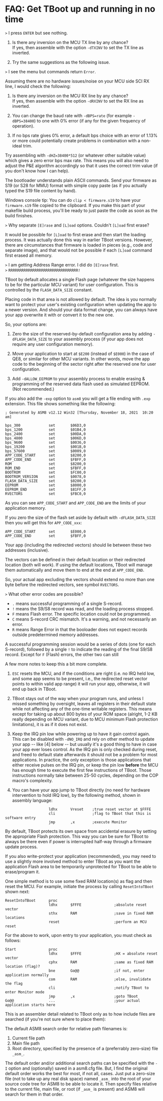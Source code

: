 FAQ: Get TBoot up and running in no time
========================================

`>` I press `ENTER` but see nothing.

1. Is there any inversion on the MCU TX line by any chance?<br>
   If yes, then assemble with the option `-dTXINV` to set the TX line as inverted.

2. Try the same suggestions as the following issue.

`>` I see the menu but commands return `Error`.

Assuming there are no hardware issues/noise on your MCU side SCI RX line, I would check the following:

1. Is there any inversion on the MCU RX line by any chance?<br>
   If yes, then assemble with the option `-dRXINV` to set the RX line as inverted.

2. You can change the baud rate with `-dBPS=rate` (for example `-dBPS=38400`) to one with 0% error (if any for the given frequency of operation).

3. If no bps rate gives 0% error, a default bps choice with an error of 1.13% or more could potentially create problems in combination with a non-ideal trim.

Try assembling with `-dHZ=38400*512` (or whatever other suitable value) which gives a zero error bps max rate.  This means you will also need to adjust the P&E algorithm accordingly so that it uses the correct trim value (if you don't know how I can help).

The bootloader understands plain ASCII commands.
Send your firmware as S19 (or S28 for MMU) format with simple copy paste (as if you actually typed the S19 file content by hand).

Windows console tip: You can do `clip < firmware.s19` to have your `firmware.s19` file copied to the clipboard.  If you make this part of your makefile build process, you'll be ready to just paste the code as soon as the build finishes.

`>` Why separate `[E]rase` and `[L]oad` options.  Couldn't `[L]oad` first erase?

It would be possible for `[L]oad` to first erase and then start the loading process.  It was actually done this way in earlier TBoot versions.  However, there are circumstances that firmware is loaded in pieces (e.g., code and separate image), and that would not be possible if each `[L]oad` command first erased all memory.

`>` I am getting Address Range error. I did do `[E]rase` first.<br>
`>` `RRRRRRRRRRRRRRRRRRRRRRRRRRRRRRRR!`

TBoot by default allocates a single Flash page (whatever the size happens to be for the particular MCU variant) for user configuration.  This is controlled by the `FLASH_DATA_SIZE` constant.

Placing code in that area is not allowed by default.  The idea is you normally want to protect your user's existing configuration when updating the app to a newer version.  And should your data format change, you can always have your app overwrite it with or convert it to the new one.

So, your options are:

1. Zero the size of the reserved-by-default configuration area by adding `-dFLASH_DATA_SIZE` to your assembly process (if your app does not require any user configuration memory).

2. Move your application to start at `$E200` (instead of `$E000`) in the case of QE8, or similar for other MCU variants.  In other words, move the app code to the beginning of the sector right after the reserved one for user configuration.

3. Add `-dALLOW_EEPROM` to your assembly process to enable erasing & programming of the reserved data flash used as simulated EEPROM. (Not recommended.)

If you also add the `-exp` option to `asm8` you will get a file ending with `.exp` extension.  This file shows something like the following:

~~~
; Generated by ASM8 v12.12 Win32 [Thursday, November 18, 2021  10:20 am]

bps_300             set       $06D3,0
bps_1200            set       $01B4,0
bps_2400            set       $00DA,0
bps_4800            set       $006D,0
bps_9600            set       $0036,0
bps_19200           set       $001B,0
bps_57600           set       $0009,0
APP_CODE_START      set       $8200,0
APP_CODE_END        set       $FBFF,0
ROM                 set       $8200,0
ROM_END             set       $FBFF,0
BOOTROM             set       $FC00,0
BOOTROM_VERSION     set       $0078,0
FLASH_DATA_SIZE     set       $0200,0
EEPROM              set       $8000,0
EEPROM_END          set       $81FF,0
RVECTORS            set       $FBC0,0
~~~

As you can see `APP_CODE_START` and `APP_CODE_END` are the limits of your application memory.

If you zero the size of the flash set aside by default with `-dFLASH_DATA_SIZE` then you will get this for `APP_CODE_xxx`:
~~~
APP_CODE_START      set       $E000,0
APP_CODE_END        set       $FBFF,0
~~~
Your app (including the redirected vectors) should lie between these two addresses (inclusive).

The vectors can be defined in their default location or their redirected location (both will work).  If using the default locations, TBoot will manage them automatically and move them to end at the end at `APP_CODE_END`.

So, your actual app excluding the vectors should extend no more than one byte before the redirected vectors, see symbol `RVECTORS`.

`>` What other error codes are possible?

* `.` means successful programming of a single S-record.
* `!` means the S9/S8 record was read, and the loading process stopped.
* `F` means Flash error.  The specific location could not be programmed.
* `C` means S-record CRC mismatch.  It's a warning, and not necessarily an error.
* `R` means Range Error in that the booloader does not expect records outside predetermined memory addresses.

A successful programming session would be a series of dots (one for each S-record), followed by a single `!` to indicate the reading of the final S9/S8 record.
Except for `F` (Flash) errors, the other two can still

A few more notes to keep this a bit more complete.

1. `ESC` resets the MCU, and if the conditions are right (i.e. no IRQ held low, and some app seems to be present, i.e., the redirected reset vector points to within valid app range) it will run your app, otherwise, it will end up back in TBoot.

2. TBoot stays out of the way when your program runs, and unless I missed something by oversight, leaves all registers in their default state while not affecting any of the one-time writable registers.  This means except for taking up about 800 bytes of your ROM space (alright, 1-2 KB really depending on MCU variant, due to MCU minimum Flash protection limitations), it is as if it does not exist.

3. Keep the IRQ pin low while powering up to have it gain control again.<br>
   This can be disabled with `-dNO_IRQ` and rely on other method to update your app -- like [4] below -- but usually it's a good thing to have in case your app ever loses control.  As the IRQ pin is only checked during reset, and freed to default state afterwards it should not be a problem for most applications.  In practice, the only exception is those applications that either receive pulses on the IRQ pin, or keep the pin low **before** the MCU has enough time to execute the first few instructions of TBoot.  Those instructions normally take between 25-50 cycles, depending on the COP macro's complexity.

4. You can have your app jump to TBoot directly (no need for hardware intervention to hold IRQ low), by the following method, shown in assembly language:

~~~
                    ldhx      Vreset    ;true reset vector at $FFFE
                    cli                 ;flag to TBoot that this is software entry
                    jmp       ,x        ;execute Monitor
~~~

By default, TBoot protects its own space from accidental erasure by setting the appropriate Flash protection.  This way you can be sure for TBoot to always be there even if power is interrupted half-way through a firmware update process.

If you also write-protect your application (recommended), you may need to use a slightly more involved method to enter TBoot as you want the application Flash area to be temporarily unprotected for TBoot to be able to erase/program it.

One simple method is to use some fixed RAM location(s) as flag and then reset the MCU.  For example, initiate the process by calling `ResetIntoTBoot` shown next:

~~~
ResetIntoTBoot      proc
                    ldhx      $FFFE               ;absolute reset vector
                    sthx      RAM                 ;save in fixed RAM locations
                    reset                         ;perform an MCU reset
~~~

For the above to work, upon entry to your application, you must check as follows:

~~~
Start               proc
                    ldhx      $FFFE               ;HX = absolute reset vector
                    cphx      RAM                 ;same as fixed RAM location (flag)?
                    bne       Go@@                ;if not, enter application normally
                    com       RAM                 ;else, invalidate the flag
                    cli                           ;notify TBoot to enter Monitor mode
                    jmp       ,x                  ;goto TBoot
Go@@                ...                           ;your actual application starts here
~~~

This is an assembler detail related to TBoot only as to how include files are searched (if you're not sure where to place them):

The default ASM8 search order for relative path filenames is:

1. Current file path
2. Main file path
3. Root directory, specified by the presence of a (preferrably zero-size) file `_asm_`.

The default order and/or additional search paths can be specified with the `-I` option and (optionally) saved in a asm8.cfg file.  But, I find the original default order works the best for most, if not all, cases.  Just put a zero-size file (not to take up any real disk space) named `_asm_` into the root of your source code tree for ASM8 to be able to locate it.  Then specify files relative to the current file, main file, or root (if `_asm_` is present) and ASM8 will search for them in that order.

